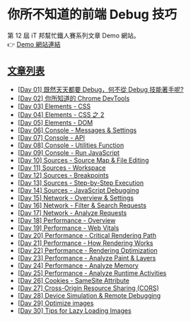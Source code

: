 # 你所不知道的前端 Debug 技巧

第 12 屆 iT 邦幫忙鐵人賽系列文章 Demo 網站。  
👉 [Demo 網站連結](https://sh1zuku.csie.io/demo)

## [文章列表](https://ithelp.ithome.com.tw/users/20129636/ironman/3382)

- [[Day 01] 既然天天都要 Debug，何不從 Debug 技能著手呢?](https://ithelp.ithome.com.tw/articles/10236769)
- [[Day 02] 你所知道的 Chrome DevTools](https://ithelp.ithome.com.tw/articles/10237339)
- [[Day 03] Elements - CSS](https://ithelp.ithome.com.tw/articles/10238150)
- [[Day 04] Elements - CSS 之 2](https://ithelp.ithome.com.tw/articles/10238903)
- [[Day 05] Elements - DOM](https://ithelp.ithome.com.tw/articles/10239614)
- [[Day 06] Console - Messages & Settings](https://ithelp.ithome.com.tw/articles/10240275)
- [[Day 07] Console - API](https://ithelp.ithome.com.tw/articles/10240826)
- [[Day 08] Console - Utilities Function](https://ithelp.ithome.com.tw/articles/10241598)
- [[Day 09] Console - Run JavaScript](https://ithelp.ithome.com.tw/articles/10242319)
- [[Day 10] Sources - Source Map & File Editing](https://ithelp.ithome.com.tw/articles/10242922)
- [[Day 11] Sources - Workspace](https://ithelp.ithome.com.tw/articles/10243538)
- [[Day 12] Sources - Breakpoints](https://ithelp.ithome.com.tw/articles/10244199)
- [[Day 13] Sources - Step-by-Step Execution](https://ithelp.ithome.com.tw/articles/10244199)
- [[Day 14] Sources - JavaScript Debugging](https://ithelp.ithome.com.tw/articles/10245161)
- [[Day 15] Network - Overview & Settings](https://ithelp.ithome.com.tw/articles/10245891)
- [[Day 16] Network - Filter & Search Requests](https://ithelp.ithome.com.tw/articles/10246590)
- [[Day 17] Network - Analyze Requests](https://ithelp.ithome.com.tw/articles/10247206)
- [[Day 18] Performance - Overview](https://ithelp.ithome.com.tw/articles/10247709)
- [[Day 19] Performance - Web Vitals](https://ithelp.ithome.com.tw/articles/10248039)
- [[Day 20] Performance - Critical Rendering Path](https://ithelp.ithome.com.tw/articles/10248286)
- [[Day 21] Performance - How Rendering Works](https://ithelp.ithome.com.tw/articles/10248720)
- [[Day 22] Performance - Rendering Optimization](https://ithelp.ithome.com.tw/articles/10249554)
- [[Day 23] Performance - Analyze Paint & Layers](https://ithelp.ithome.com.tw/articles/10249933)
- [[Day 24] Performance - Analyze Memory](https://ithelp.ithome.com.tw/articles/10250174)
- [[Day 25] Performance - Analyze Runtime Activities](https://ithelp.ithome.com.tw/articles/10250669)
- [[Day 26] Cookies - SameSite Attribute](https://ithelp.ithome.com.tw/articles/10251288)
- [[Day 27] Cross-Origin Resource Sharing (CORS)](https://ithelp.ithome.com.tw/articles/10251693/)
- [[Day 28] Device Simulation & Remote Debugging](https://ithelp.ithome.com.tw/articles/10252037/)
- [[Day 29] Optimize images](https://ithelp.ithome.com.tw/articles/10252501/)
- [[Day 30] Tips for Lazy Loading Images](https://ithelp.ithome.com.tw/articles/10252723/)
